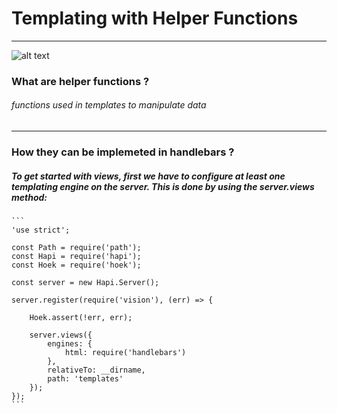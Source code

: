 
 # Templating with Helper Functions

 ---
 ![alt text]( https://media.licdn.com/mpr/mpr/AAEAAQAAAAAAAAU3AAAAJDgxYjAwNDZmLTZjNzEtNDAzYi1hY2QzLWZjMDdiMzUwNDYzZA.jpg)

  ### What are helper functions ?

  ###### functions used in templates to manipulate data
 ---
  ### How they can be implemeted in handlebars ?

  ##### To get started with views, first we have to configure at least one templating engine on the server. This is done by using the server.views method:

    ```
    'use strict';

    const Path = require('path');
    const Hapi = require('hapi');
    const Hoek = require('hoek');

    const server = new Hapi.Server();

    server.register(require('vision'), (err) => {

        Hoek.assert(!err, err);

        server.views({
            engines: {
                html: require('handlebars')
            },
            relativeTo: __dirname,
            path: 'templates'
        });
    });
    ```
